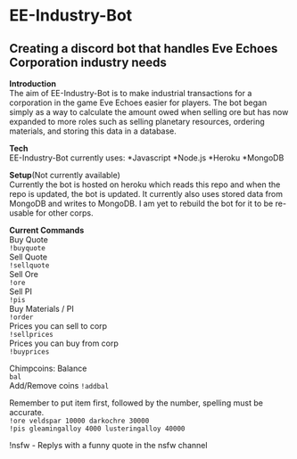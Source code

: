 # EE-Industry-Bot
## Creating a discord bot that handles Eve Echoes Corporation industry needs

<strong>Introduction</strong></br>
The aim of EE-Industry-Bot is to make industrial transactions for a corporation in the game Eve Echoes easier for players.
The bot began simply as a way to calculate the amount owed when selling ore but has now expanded to more roles such as selling planetary resources, ordering materials, and storing this data in a database.

<strong>Tech</strong></br>
EE-Industry-Bot currently uses:
*Javascript
*Node.js
*Heroku
*MongoDB

<strong>Setup</strong>(Not currently available)</br>
Currently the bot is hosted on heroku which reads this repo and when the repo is updated, the bot is updated. 
It currently also uses stored data from MongoDB and writes to MongoDB. 
I am yet to rebuild the bot for it to be re-usable for other corps.

<strong>Current Commands</strong></br>
Buy Quote</br>
```!buyquote```</br>
Sell Quote</br>
```!sellquote```</br>
Sell Ore</br>
```!ore```</br>
Sell PI</br>
```!pis```</br>
Buy Materials / PI</br>
```!order```</br>
Prices you can sell to corp</br>
```!sellprices```</br>
Prices you can buy from corp</br>
```!buyprices```</br>

Chimpcoins:
Balance</br>
```bal```</br>
Add/Remove coins
```!addbal```</br>

Remember to put item first, followed by the number, spelling must be accurate.</br>
```!ore veldspar 10000 darkochre 30000```</br>
```!pis gleamingalloy 4000 lusteringalloy 40000```</br>

!nsfw - Replys with a funny quote in the nsfw channel
  

  
  
